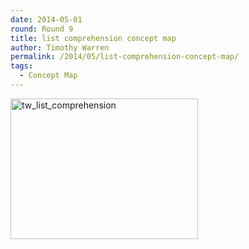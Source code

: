 ```yaml
---
date: 2014-05-01
round: Round 9
title: list comprehension concept map
author: Timothy Warren
permalink: /2014/05/list-comprehension-concept-map/
tags:
  - Concept Map
---
```

[<img class="alignnone size-medium wp-image-6907" alt="tw_list_comprehension" src="http://files.software-carpentry.org/training-course/2014/05/tw_list_comprehension-300x225.jpg" width="300" height="225" />][1]

 [1]: http://files.software-carpentry.org/training-course/2014/05/tw_list_comprehension.jpg
